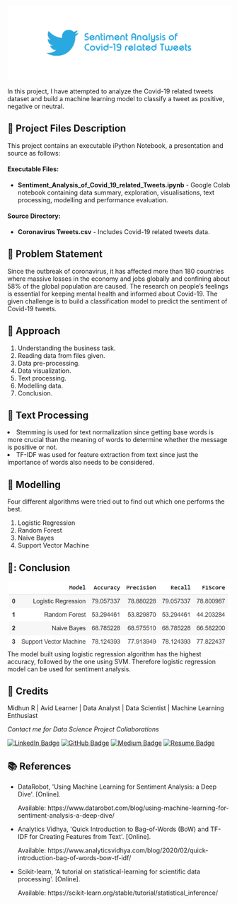 <p align="center"> 
  <img src="Images/banner_twitter.png" alt="Banner">
</p>

In this project, I have attempted to analyze the Covid-19 related tweets dataset and build a machine learning model to classify a tweet as positive, negative or neutral.

## :floppy_disk: Project Files Description</h2>

<p>This project contains an executable iPython Notebook, a presentation and source as follows:</p>
<h4>Executable Files:</h4>
<ul>
  <li><b>Sentiment_Analysis_of_Covid_19_related_Tweets.ipynb</b> - Google Colab notebook containing data summary, exploration, visualisations, text processing, modelling and performance evaluation.</li>
</ul>

<h4>Source Directory:</h4>
<ul>
  <li><b>Coronavirus Tweets.csv</b> - Includes Covid-19 related tweets data.</li>
</ul>

## :book: Problem Statement

Since the outbreak of coronavirus, it has affected more than 180 countries where massive losses in the economy and jobs globally and confining about 58% of the global population are caused. The research on people’s feelings is essential for keeping mental health and informed about Covid-19.
The given challenge is to build a classification model to predict the sentiment of Covid-19 tweets.

## :book: Approach

1.	Understanding the business task.
2.	Reading data from files given.
3.	Data pre-processing.
4.	Data visualization.
5.	Text processing.
6.	Modelling data.
7.	Conclusion.

## :book: Text Processing

<li>Stemming is used for text normalization since getting base words is more crucial than the meaning of words to determine whether the message is positive or not.</li> 
<li>TF-IDF was used for feature extraction from text since just the importance of words also needs to be considered.</li> 

## :book: Modelling

Four different algorithms were tried out to find out which one performs the best.
1. Logistic Regression
2. Random Forest
3. Naive Bayes
4. Support Vector Machine

## 📘: Conclusion

<img src="Images/result_twitter_2.png" alt="Result">
The model built using logistic regression algorithm has the highest accuracy, followed by the one using SVM.
Therefore logistic regression model can be used for sentiment analysis.

## :scroll: Credits

Midhun R | Avid Learner | Data Analyst | Data Scientist | Machine Learning Enthusiast
<p> <i> Contact me for Data Science Project Collaborations</i></p>


[![LinkedIn Badge](https://img.shields.io/badge/LinkedIn-0077B5?style=for-the-badge&logo=linkedin&logoColor=white)](https://www.linkedin.com/in/connectmidhunr/)
[![GitHub Badge](https://img.shields.io/badge/GitHub-100000?style=for-the-badge&logo=github&logoColor=white)](https://github.com/connect-midhunr/)
[![Medium Badge](https://img.shields.io/badge/Medium-1DA1F2?style=for-the-badge&logo=medium&logoColor=white)](https://medium.com/@connect.midhunr/)
[![Resume Badge](https://img.shields.io/badge/resume-0077B5?style=for-the-badge&logo=resume&logoColor=white)](https://drive.google.com/file/d/1Bho0SK8U3PMCK5UEyVEYnrNM9IYUUzcV/view?usp=sharing)

## :books: References
<ul>
  <li><p>DataRobot, 'Using Machine Learning for Sentiment Analysis: a Deep Dive'. [Online].</p>
      <p>Available: https://www.datarobot.com/blog/using-machine-learning-for-sentiment-analysis-a-deep-dive/</p>
  </li>
  <li><p>Analytics Vidhya, 'Quick Introduction to Bag-of-Words (BoW) and TF-IDF for Creating Features from Text'. [Online].</p>
      <p>Available: https://www.analyticsvidhya.com/blog/2020/02/quick-introduction-bag-of-words-bow-tf-idf/</p>
  </li>
  <li><p>Scikit-learn, 'A tutorial on statistical-learning for scientific data processing'. [Online].</p>
      <p>Available: https://scikit-learn.org/stable/tutorial/statistical_inference/</p>
  </li>
</ul>
